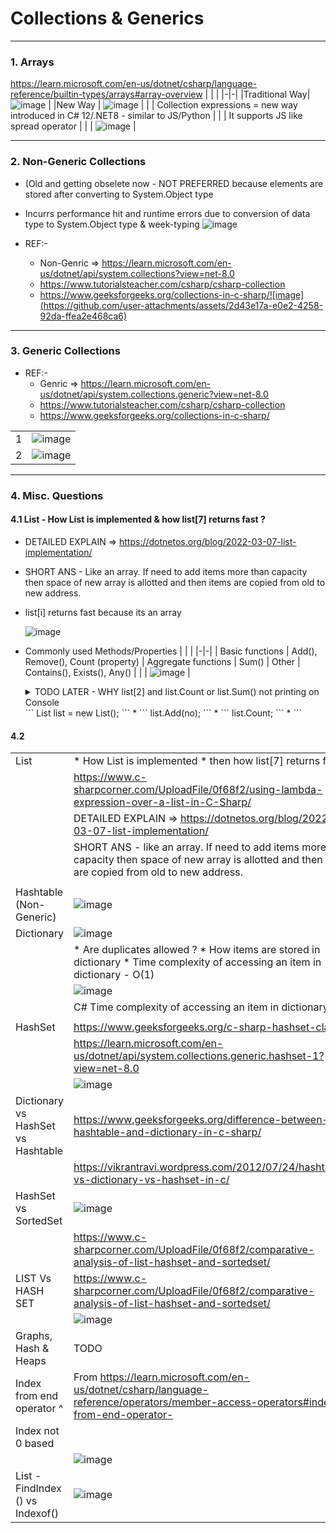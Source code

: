 # Collections & Generics

---------------------------------------------------------------------------------------
### 1. Arrays
https://learn.microsoft.com/en-us/dotnet/csharp/language-reference/builtin-types/arrays#array-overview
| | |
|-|-|
|Traditional Way| ![image](https://github.com/user-attachments/assets/2a798d49-126d-4871-87e7-ffb806eb65a9) |
|New Way        | ![image](https://github.com/user-attachments/assets/8f8622fa-bfca-44a4-be75-804d5eddd176) | 
|               | Collection expressions = new way  introduced in C# 12/.NET8 - similar to JS/Python        |
|               | It supports JS like spread operator |
|               | ![image](https://github.com/user-attachments/assets/be0a3631-9cbe-4ebf-b943-96b2f191dbb5) |

---------------------------------------------------------------------------------------
### 2. Non-Generic Collections 
* (Old and getting obselete now - NOT PREFERRED because elements are stored after converting to System.Object type
* Incurrs performance hit and runtime errors due to conversion of data type to System.Object type & week-typing 
  ![image](https://github.com/user-attachments/assets/c28d0b2a-1860-4a54-bb8b-046554e65e7e)

* REF:-
    * Non-Genric =>   https://learn.microsoft.com/en-us/dotnet/api/system.collections?view=net-8.0
    * https://www.tutorialsteacher.com/csharp/csharp-collection
    * https://www.geeksforgeeks.org/collections-in-c-sharp/![image](https://github.com/user-attachments/assets/2d43e17a-e0e2-4258-92da-ffea2e468ca6)

---------------------------------------------------------------------------------------
### 3. Generic Collections 
* REF:-
    * Genric =>  https://learn.microsoft.com/en-us/dotnet/api/system.collections.generic?view=net-8.0
    * https://www.tutorialsteacher.com/csharp/csharp-collection
    * https://www.geeksforgeeks.org/collections-in-c-sharp/
 
| | |
|-|-|
|1|![image](https://github.com/user-attachments/assets/8262b62c-d136-4c52-9328-888435f57fbb)|
|2|![image](https://github.com/user-attachments/assets/a5baf0df-c804-476e-af4d-e3b4bc979a6c)|

---------------------------------------------------------------------------------------
### 4. Misc. Questions

  #### 4.1 List<T> - How List is implemented & how list[7] returns fast ?
  * DETAILED EXPLAIN =>  https://dotnetos.org/blog/2022-03-07-list-implementation/
  * SHORT ANS -  Like an array. If need to add items more than capacity then space of new array is allotted and then items are copied from old to new address.
  * list[i] returns fast because its an array

    ![image](https://github.com/user-attachments/assets/d6f99e9d-b26e-4f46-b0f7-446122a26143)
    
  * Commonly used Methods/Properties
    | | |
    |-|-|
    | Basic functions  | Add(), Remove(), Count (property)
    | Aggregate functions | Sum()
    | Other  |  Contains(), Exists(), Any() |
    |        | ![image](https://github.com/user-attachments/assets/09af076c-51c7-414e-8d02-9a240186cd7a)  |

    <details>
      <summary>TODO LATER - WHY list[2] and list.Count or list.Sum() not printing on Console</summary>
            List<int> list = new List<int>();
            list.Add(10);
            list.Add(11);
            list.Add(12);
            list.Add(13);
            int itemAtIndex_2 = list[2];

            Console.WriteLine("Element at index 2 = ", list[2]);  // why con
                                                                  //Console.WriteLine("Element at index 2- = ", itemAtIndex_2.ToString());
            foreach (int i in list) Console.Write(" " + i); Console.WriteLine();

            list.Remove(12);
            Console.WriteLine("Element at index 2 = ", list[2]);
            foreach (int i in list) Console.Write(" " + i); Console.WriteLine();
            Console.WriteLine("Count = ", list.Count);
            Console.WriteLine("Sum = ", list.Sum());

            bool b = list.Contains(12); Console.WriteLine("list.Contains(12)  = ", b);
            b = list.Any(t => t == 12); Console.WriteLine("list.Any(t => t == 12)  = ", b);
            b = list.Exists(t => t == 12); Console.WriteLine("list.Exists (t => t==12) = ", b);
    </details>
      ```  List<int> list = new List<int>(); ```
      *  ``` list.Add(no);  ```
      *  ``` list.Count;    ```
      *  ``` 


 #### 4.2 



| | |
|-|-|
| List<T> | * How List is implemented * then how list[7] returns fast ? | 
|         | https://www.c-sharpcorner.com/UploadFile/0f68f2/using-lambda-expression-over-a-list-in-C-Sharp/
|         | DETAILED EXPLAIN =>  https://dotnetos.org/blog/2022-03-07-list-implementation/ 
|         | SHORT ANS - like an array. If need to add items more than capacity then space of new array is allotted and then items are copied from old to new address. |
|||
| Hashtable (Non-Generic)| ![image](https://github.com/user-attachments/assets/0f3c231c-7cde-41a4-adaa-f35412ca219f) |
| Dictionary             | ![image](https://github.com/user-attachments/assets/bbf50778-9dd1-48f2-91b0-d3e661fbabe9) |
| | * Are duplicates allowed ?   * How items are stored in dictionary * Time complexity of accessing an item in dictionary - O(1) |
| | ![image](https://github.com/user-attachments/assets/46dd4db7-398f-4533-ae45-7c203fb3a083) |
| | C# Time complexity of accessing an item in dictionary |  https://stackoverflow.com/questions/37348446/why-is-accessing-an-element-of-a-dictionary-by-key-o1-even-though-the-hash-fun |
     | | |
| HashSet                | https://www.geeksforgeeks.org/c-sharp-hashset-class/|
|                    | https://learn.microsoft.com/en-us/dotnet/api/system.collections.generic.hashset-1?view=net-8.0 |
|                        | ![image](https://github.com/user-attachments/assets/7bb12a18-142d-494f-8d54-35f0e7118cb7) |
| Dictionary vs HashSet vs Hashtable |  https://www.geeksforgeeks.org/difference-between-hashtable-and-dictionary-in-c-sharp/ |
|                        | https://vikrantravi.wordpress.com/2012/07/24/hashtable-vs-dictionary-vs-hashset-in-c/ |
| HashSet vs SortedSet| ![image](https://github.com/user-attachments/assets/a8da333c-7aa0-42c1-bff3-8d975e64fcb9) |
| | https://www.c-sharpcorner.com/UploadFile/0f68f2/comparative-analysis-of-list-hashset-and-sortedset/ | 
| LIST Vs HASH SET | https://www.c-sharpcorner.com/UploadFile/0f68f2/comparative-analysis-of-list-hashset-and-sortedset/ | 
|                   | ![image](https://github.com/user-attachments/assets/79e61f61-9535-4909-87ac-3789d0908eb6) |
| Graphs, Hash & Heaps|   TODO | 
| Index from end operator ^ | From <https://learn.microsoft.com/en-us/dotnet/csharp/language-reference/operators/member-access-operators#index-from-end-operator-> 
Index not 0 based |
| | ![image](https://github.com/user-attachments/assets/05516da6-20a4-48ad-8242-b12348a0fce9) |
| List - FindIndex () vs Indexof() | ![image](https://github.com/user-attachments/assets/3c781537-c0b7-433d-9263-25ad9a86b39e) |






